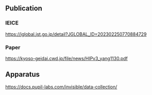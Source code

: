 ## Publication
### IEICE
https://jglobal.jst.go.jp/detail?JGLOBAL_ID=202302250770884729
### Paper
https://kyoso-geidai.cwd.jp/file/news/HIPv3_yang1130.pdf
## Apparatus
https://docs.pupil-labs.com/invisible/data-collection/
